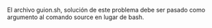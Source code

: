 El archivo guion.sh, solución de este problema debe ser pasado como argumento al comando source en lugar de bash.